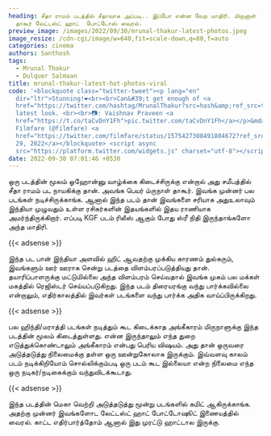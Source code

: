 ```yaml
---
heading: சீதா ராமம் படத்தில் சீதாவாக அப்படி.. இப்போ என்ன வேற மாதிரி. மிருனாள்
  தாகூர் லேட்டஸ்ட் ஹாட்  போட்டோஸ் வைரல்.
preview_image: /images/2022/09/30/mrunal-thakur-latest-photos.jpeg
image_resize: /cdn-cgi/image/w=640,fit=scale-down,q=80,f=auto
categories: cinema
authors: Santhosh
tags:
  - Mrunal Thakur
  - Dulquer Salmaan
title: mrunal-thakur-latest-hot-photos-viral
code: '<blockquote class="twitter-tweet"><p lang="en"
  dir="ltr">Stunning!❤️<br><br>Can&#39;t get enough of <a
  href="https://twitter.com/hashtag/MrunalThakur?src=hash&amp;ref_src=twsrc%5Etfw">#MrunalThakur</a>&#39;s
  latest look. <br><br>📷: Vaishnav Praveen <a
  href="https://t.co/taCvDnY1Fh">pic.twitter.com/taCvDnY1Fh</a></p>&mdash;
  Filmfare (@filmfare) <a
  href="https://twitter.com/filmfare/status/1575427308491804672?ref_src=twsrc%5Etfw">September
  29, 2022</a></blockquote> <script async
  src="https://platform.twitter.com/widgets.js" charset="utf-8"></script>'
date: 2022-09-30 07:01:46 +0530
---
```

ஒரு படத்தின் மூலம் ஓஹோன்னு வாழ்க்கை கிடைச்சிருக்கு என்றால் அது சமீபத்தில் சீதா ராமம் பட நாயகிக்கு தான். அவங்க பெயர் ம்ருநாள் தாகூர். இவங்க முன்னர் பல படங்கள் நடிச்சிருக்காங்க. ஆனால் இந்த படம் தான் இவங்களை சரியாக அதுஉலாவும் இந்தியா முழுவதும் உள்ள ரசிகர்களின் இதயங்களில் இதய ராணியாக அமர்ந்திருக்கிறார். எப்படி KGF படம் ரிலீஸ் ஆகும் போது ஸ்ரீ நிதி இருந்தாங்களோ அந்த மாதிரி.

{{< adsense >}}

இந்த பட பான் இந்தியா அளவில் ஹிட் ஆவதற்கு முக்கிய காரணம் துல்கரும், இவங்களும் ஊர் ஊராக சென்று படத்தை விளம்பரப்படுத்தியது தான். தயாரிப்பாளருக்கு மட்டுமில்லை அந்த விளம்பரம் செய்வதால் இவங்க முகம் பல மக்கள் மகத்தில் ரெஜிஸ்டர் செய்யப்படுகிறது. இந்த படம் திரையரங்கு வந்து பார்க்கவில்லை என்றாலும், எதிர்காலத்தில் இவர்கள் படங்களை வந்து பார்க்க அதிக வாய்ப்பிருக்கிறது.

{{< adsense >}}

பல ஹிந்தி/மராத்தி படங்கள் நடித்தும் கூட கிடைக்காத அங்கீகாரம் மிருநாளுக்கு இந்த படத்தின் மூலம் கிடைத்துள்ளது. என்ன இருந்தாலும் எந்த துறை எடுத்துக்கொண்டாலும் அங்கீகாரம் என்பது பெரிய விஷயம். அது தான் ஒருவரை அடுத்தடுத்து நிலைமைக்கு தள்ள ஒரு ஊன்றுகோலாக இருக்கும். இவ்வளவு காலம் படம் நடிக்கிறியோம் சொல்லிக்கும்படி ஒரு படம் கூட இல்லையா என்ற நிலைமை எந்த ஒரு நடிகர்/நடிகைக்கும் வந்துவிடக்கூடாது.

{{< adsense >}}

இந்த படத்தின் மெகா வெற்றி அடுத்தடுத்து மூன்று படங்களில் கமிட் ஆகிருக்காங்க. அதற்கு முன்னர் இவங்களோட லேட்டஸ்ட் ஹாட் போட்டோஷூட் இணையத்தில் வைரல். காட்ட எதிர்பார்த்தோம் ஆனால் இது முரட்டு ஹாட்டால இருக்கு.